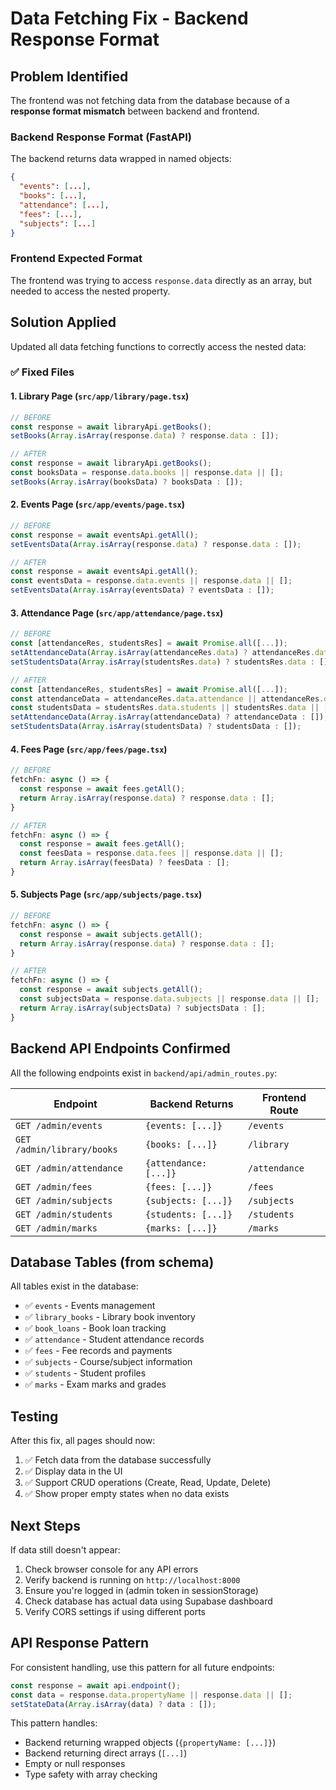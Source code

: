 # Data Fetching Fix - Backend Response Format

## Problem Identified

The frontend was not fetching data from the database because of a **response format mismatch** between backend and frontend.

### Backend Response Format (FastAPI)
The backend returns data wrapped in named objects:
```json
{
  "events": [...],
  "books": [...],
  "attendance": [...],
  "fees": [...],
  "subjects": [...]
}
```

### Frontend Expected Format
The frontend was trying to access `response.data` directly as an array, but needed to access the nested property.

## Solution Applied

Updated all data fetching functions to correctly access the nested data:

### ✅ Fixed Files

#### 1. **Library Page** (`src/app/library/page.tsx`)
```typescript
// BEFORE
const response = await libraryApi.getBooks();
setBooks(Array.isArray(response.data) ? response.data : []);

// AFTER
const response = await libraryApi.getBooks();
const booksData = response.data.books || response.data || [];
setBooks(Array.isArray(booksData) ? booksData : []);
```

#### 2. **Events Page** (`src/app/events/page.tsx`)
```typescript
// BEFORE
const response = await eventsApi.getAll();
setEventsData(Array.isArray(response.data) ? response.data : []);

// AFTER
const response = await eventsApi.getAll();
const eventsData = response.data.events || response.data || [];
setEventsData(Array.isArray(eventsData) ? eventsData : []);
```

#### 3. **Attendance Page** (`src/app/attendance/page.tsx`)
```typescript
// BEFORE
const [attendanceRes, studentsRes] = await Promise.all([...]);
setAttendanceData(Array.isArray(attendanceRes.data) ? attendanceRes.data : []);
setStudentsData(Array.isArray(studentsRes.data) ? studentsRes.data : []);

// AFTER
const [attendanceRes, studentsRes] = await Promise.all([...]);
const attendanceData = attendanceRes.data.attendance || attendanceRes.data || [];
const studentsData = studentsRes.data.students || studentsRes.data || [];
setAttendanceData(Array.isArray(attendanceData) ? attendanceData : []);
setStudentsData(Array.isArray(studentsData) ? studentsData : []);
```

#### 4. **Fees Page** (`src/app/fees/page.tsx`)
```typescript
// BEFORE
fetchFn: async () => {
  const response = await fees.getAll();
  return Array.isArray(response.data) ? response.data : [];
}

// AFTER
fetchFn: async () => {
  const response = await fees.getAll();
  const feesData = response.data.fees || response.data || [];
  return Array.isArray(feesData) ? feesData : [];
}
```

#### 5. **Subjects Page** (`src/app/subjects/page.tsx`)
```typescript
// BEFORE
fetchFn: async () => {
  const response = await subjects.getAll();
  return Array.isArray(response.data) ? response.data : [];
}

// AFTER
fetchFn: async () => {
  const response = await subjects.getAll();
  const subjectsData = response.data.subjects || response.data || [];
  return Array.isArray(subjectsData) ? subjectsData : [];
}
```

## Backend API Endpoints Confirmed

All the following endpoints exist in `backend/api/admin_routes.py`:

| Endpoint | Backend Returns | Frontend Route |
|----------|----------------|----------------|
| `GET /admin/events` | `{events: [...]}` | `/events` |
| `GET /admin/library/books` | `{books: [...]}` | `/library` |
| `GET /admin/attendance` | `{attendance: [...]}` | `/attendance` |
| `GET /admin/fees` | `{fees: [...]}` | `/fees` |
| `GET /admin/subjects` | `{subjects: [...]}` | `/subjects` |
| `GET /admin/students` | `{students: [...]}` | `/students` |
| `GET /admin/marks` | `{marks: [...]}` | `/marks` |

## Database Tables (from schema)

All tables exist in the database:
- ✅ `events` - Events management
- ✅ `library_books` - Library book inventory
- ✅ `book_loans` - Book loan tracking
- ✅ `attendance` - Student attendance records
- ✅ `fees` - Fee records and payments
- ✅ `subjects` - Course/subject information
- ✅ `students` - Student profiles
- ✅ `marks` - Exam marks and grades

## Testing

After this fix, all pages should now:
1. ✅ Fetch data from the database successfully
2. ✅ Display data in the UI
3. ✅ Support CRUD operations (Create, Read, Update, Delete)
4. ✅ Show proper empty states when no data exists

## Next Steps

If data still doesn't appear:
1. Check browser console for any API errors
2. Verify backend is running on `http://localhost:8000`
3. Ensure you're logged in (admin token in sessionStorage)
4. Check database has actual data using Supabase dashboard
5. Verify CORS settings if using different ports

## API Response Pattern

For consistent handling, use this pattern for all future endpoints:

```typescript
const response = await api.endpoint();
const data = response.data.propertyName || response.data || [];
setStateData(Array.isArray(data) ? data : []);
```

This pattern handles:
- Backend returning wrapped objects (`{propertyName: [...]}`)
- Backend returning direct arrays (`[...]`)
- Empty or null responses
- Type safety with array checking
